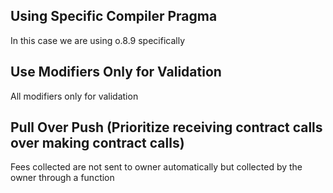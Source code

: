 ## Using Specific Compiler Pragma
In this case we are using o.8.9 specifically

## Use Modifiers Only for Validation
All modifiers only for validation

## Pull Over Push (Prioritize receiving contract calls over making contract calls)
Fees collected are not sent to owner automatically but collected by the owner through a function
